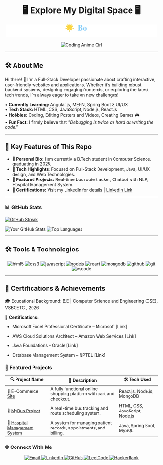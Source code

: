<h1 align="center">🖥 Explore My Digital Space 🖥</h1>


<p align="center">
  <a href="https://github.com/vasunthraa325/vasunthraa325/blob/main/Animation.gif?raw=true">
    <img src="https://github.com/vasunthraa325/vasunthraa325/blob/main/Animation.gif?raw=true" width="500" alt="Typing Animation">
  </a>
</p>





<p align="center">
  <img src="https://media3.giphy.com/media/v1.Y2lkPTc5MGI3NjExYTY0MWFidjdoand1dGQ4YTNucmt4Z2RkaGZ5Z3NneXBiN2prdm1yaCZlcD12MV9pbnRlcm5hbF9naWZfYnlfaWQmY3Q9Zw/O5lDNfS3kdjSdSrxQc/giphy.gif" width="500" alt="Coding Anime Girl">
</p>


<hr>


## 🛠️ About Me


Hi there! 👋 I'm a Full-Stack Developer passionate about crafting interactive, user-friendly websites and applications. Whether it’s building robust backend systems, designing engaging frontends, or exploring the latest tech trends, I’m always eager to take on new challenges!

• **Currently Learning:** Angular.js, MERN, Spring Boot & UI/UX  
• **Tech Stack:** HTML, CSS, JavaScript, Node.js, React.js  
• **Hobbies:** Coding, Editing Posters and Videos, Creating Games 🎮  
• **Fun Fact:** I firmly believe that *"Debugging is twice as hard as writing the code."*


<hr>


## 🌟 Key Features of This Repo

- 📌 **Personal Bio:** I am currently a B.Tech student in Computer Science, graduating in 2025.
- 📌 **Tech Highlights:** Focused on Full-Stack Development, Java, UI/UX design, and Web Technologies.
- 📌 **Featured Projects:** Real-time bus route tracker, Chatbot with NLP, Hospital Management System.
- 📌 **Certifications:** Visit my LinkedIn for details | [LinkedIn Link](https://www.linkedin.com/in/vasunthraa-gopalsamy-0388742a2/)


<hr>

### 📊 GitHub Stats
[![GitHub Streak](https://streak-stats.demolab.com?user=vasunthraa325&theme=default)](https://git.io/streak-stats)


![Your GitHub Stats](https://github-readme-stats.vercel.app/api?username=vasunthraa325&show_icons=true&theme=radical&count_private=true)
![Top Languages](https://github-readme-stats.vercel.app/api/top-langs/?username=vasunthraa325&layout=compact&theme=radical)

<hr>


## 🛠️ Tools & Technologies



<p align="center">
  <img src="https://cdn.jsdelivr.net/gh/devicons/devicon/icons/html5/html5-original.svg" alt="html5" width="40" height="40"/>
  <img src="https://cdn.jsdelivr.net/gh/devicons/devicon/icons/css3/css3-original.svg" alt="css3" width="40" height="40"/>
  <img src="https://cdn.jsdelivr.net/gh/devicons/devicon/icons/javascript/javascript-original.svg" alt="javascript" width="40" height="40"/>
  <img src="https://cdn.jsdelivr.net/gh/devicons/devicon/icons/nodejs/nodejs-original.svg" alt="nodejs" width="40" height="40"/>
  <img src="https://cdn.jsdelivr.net/gh/devicons/devicon/icons/react/react-original.svg" alt="react" width="40" height="40"/>
  <img src="https://cdn.jsdelivr.net/gh/devicons/devicon/icons/mongodb/mongodb-original.svg" alt="mongodb" width="40" height="40"/>
  <img src="https://cdn.jsdelivr.net/gh/devicons/devicon/icons/github/github-original.svg" alt="github" width="40" height="40"/>
  <img src="https://cdn.jsdelivr.net/gh/devicons/devicon/icons/git/git-original.svg" alt="git" width="40" height="40"/>
  <img src="https://cdn.jsdelivr.net/gh/devicons/devicon/icons/vscode/vscode-original.svg" alt="vscode" width="40" height="40"/>
</p>


<hr>

## 📜 Certifications & Achievements


🎓 Educational Background:
B.E | Computer Science and Engineering (CSE), VSBCETC , 2026

<p><b>📜 Certifications:</b></p>

- Microsoft Excel Professional Certificate – Microsoft [Link] 

- AWS Cloud Solutions Architect – Amazon Web Services [Link]
 
- Java Foundations – Oracle [Link]

- Database Management System – NPTEL [Link]


### 🌟 Featured Projects

| 🔍 **Project Name** | 📃 **Description** | 🛠️ **Tech Used** |
|---------------------|--------------------|-------------------|
| 🛒 [E-Commerce Site](https://github.com/vasunthraa325/E-COMMERCE-SITE) | A fully functional online shopping platform with cart and checkout. | React.js, Node.js, MongoDB |
| 🚌 [MyBus Project](https://github.com/vasunthraa325/MYBUS-PROJECT) | A real-time bus tracking and route scheduling system. | HTML, CSS, JavaScript, Node.js |
| 🏥 [Hospital Management System](https://github.com/vasunthraa325/Hospicare-360) | A system for managing patient records, appointments, and billing. | Java, Spring Boot, MySQL |



### 🌐 Connect With Me
<p align="center">
  <a href="mailto:vasunthraagopal2005@gmail.com">
    <img src="https://img.shields.io/badge/Email-D14836?style=for-the-badge&logo=gmail&logoColor=white" alt="Email" />
  </a>
  <a href="https://www.linkedin.com/in/vasunthraa-gopalsamy-0388742a2/">
    <img src="https://img.shields.io/badge/LinkedIn-0077B5?style=for-the-badge&logo=linkedin&logoColor=white" alt="LinkedIn" />
  </a>
  <a href="https://github.com/vasunthraa325">
    <img src="https://img.shields.io/badge/GitHub-100000?style=for-the-badge&logo=github&logoColor=white" alt="GitHub" />
  </a>
  <a href="https://leetcode.com/u/Vasunthraa05/">
    <img src="https://img.shields.io/badge/LeetCode-FFA116?style=for-the-badge&logo=leetcode&logoColor=black" alt="LeetCode" />
  </a>
  <a href="https://www.hackerrank.com/profile/Vasunthraa1304">
    <img src="https://img.shields.io/badge/HackerRank-2EC866?style=for-the-badge&logo=HackerRank&logoColor=white" alt="HackerRank" />
  </a>
</p>



